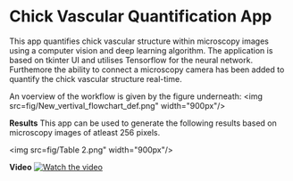 # Chick Vascular Quantification App

This app quantifies chick vascular structure within microscopy images using a computer vision and deep learning algorithm. The application is based on tkinter UI and utilises Tensorflow for the neural network. Furthemore the ability to connect a microscopy camera has been added to quantify the chick vascular structure real-time.

An voerview of the workflow is given by the figure underneath:
<img src=fig/New_vertival_flowchart_def.png" width="900px"/> 

**Results**
This app can be used to generate the following results based on microscopy images of atleast 256 pixels.

<img src=fig/Table 2.png" width="900px"/> 

**Video**
[![Watch the video](https://vimeo.com/1018050755?ts=0&share=copy/maxresdefault.jpg)](https://vimeo.com/1018050755?ts=0&share=copy)
